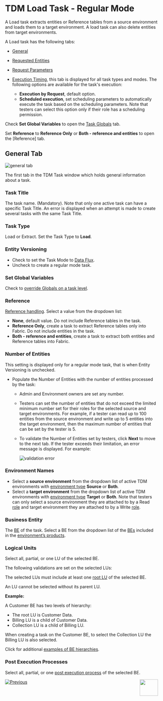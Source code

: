 # TDM Load Task - Regular Mode

A Load task extracts entities or Reference tables from a source environment and loads them to a target environment. A load task can also delete entities from target environments.

A Load task has the following tabs:

- [General](#general)
- [Requested Entities](18_load_task_requested_entities_regular_mode.md)
- [Request Parameters](19_load_task_request_parameters_regular_mode.md)
- [Execution Timing](22_task_execution_timing_tab.md), this tab is displayed for all task types and modes. The following options are available  for the task's execution:

  - **Execution by Request**, default option.
  - **Scheduled execution**, set scheduling parameters to automatically execute the task based on the scheduling parameters. Note that testers can select this option only if their role has a scheduling permission.


Check **Set Global Variables** to open the [Task Globals](23_task_globals_tab.md) tab.

Set **Reference** to **Reference Only** or **Both - reference and entities** to open the [Reference] tab.

## General Tab


![general tab](images/load_general_tab_regular.png)

The first tab in the TDM Task window which holds general information about a task. 

### Task Title

The task name. (Mandatory). Note that only one active task can have a specific Task Title. An error is displayed when an attempt is made to create several tasks with the same Task Title.

### Task Type

Load or Extract. Set the Task Type to **Load**.

### Entity Versioning

- Check to set the Task Mode to [Data Flux](15_data_flux_task.md). 
- Uncheck to create a regular mode task.

### Set Global Variables 
Check to [override Globals on a task level](23_task_globals_tab.md).

### Reference 

[Reference handling](24_task_reference_tab.md). Select a value from the dropdown list:

- **None**, default value. Do not include Reference tables in the task.
- **Reference Only**, create a task to extract Reference tables only into Fabric. Do not include entities in the task.
- **Both - reference and entities**, create a task to extract both entities and Reference tables into Fabric.

### Number of Entities 

This setting is displayed only for a regular mode task, that is when Entity Versioning is unchecked. 

- Populate the Number of Entities with the number of entities processed by the task:

  - Admin and Environment owners are set any number.

  - Testers can set the number of entities that do not exceed the limited minimum number set for their roles for the selected source and target environments. For example, if a tester can read up to 100 entities from the source environment and write up to 5 entities into the target environment, then the maximum number of entities that can be set by the tester is 5. 

  - To validate the Number of Entities set by testers, click **Next** to move to the next tab. If the tester exceeds their limitation, an error message is displayed. For example:

     

    ![validation error](images/task_number_of_entities_validation.png)

  

### Environment Names

- Select a **source environment** from the dropdown list of active TDM environments with [environment type](08_environment_window_general_information.md#environment-type) **Source** or **Both**. 
- Select a **target environment** from the dropdown list of active TDM environments with [environment type](08_environment_window_general_information.md#environment-type) **Target** or **Both**. 
Note that testers can only select a source environment they are attached to by a Read [role](10_environment_roles_tab.md) and target environment they are attached to by a Write [role](10_environment_roles_tab.md). 

### Business Entity

The [BE](04_tdm_gui_business_entity_window.md) of the task. Select a BE from the dropdown list of the [BEs](05_tdm_gui_product_window.md#be-and-lu-product-relationship) included in the [environment’s products](11_environment_products_tab.md). 

### Logical Units

Select all, partial, or one LU of the selected BE. 

The following validations are set on the selected LUs:

The selected LUs must include at least one [root LU](/articles/TDM/tdm_overview/03_business_entity_overview.md#root-lu) of the selected BE. 

An LU cannot be selected without its parent LU. 

**Example:**

A Customer BE has two levels of hierarchy: 
-  The  root LU is Customer Data.
-  Billing LU is a child of Customer Data.
-  Collection LU is a child of Billing LU. 

When creating a task on the Customer BE, to select the Collection LU the Billing LU is also selected.

Click for additional [examples of BE hierarchies](/articles/TDM/tdm_overview/03_business_entity_overview.md).

### Post Execution Processes

Select all, partial, or one [post execution process](04_tdm_gui_business_entity_window.md#post-execution-processes-tab) of the selected BE.



 [![Previous](/articles/images/Previous.png)](16_extract_task.md)[<img align="right" width="60" height="54" src="/articles/images/Next.png">](18_load_task_requested_entities_regular_mode.md)

